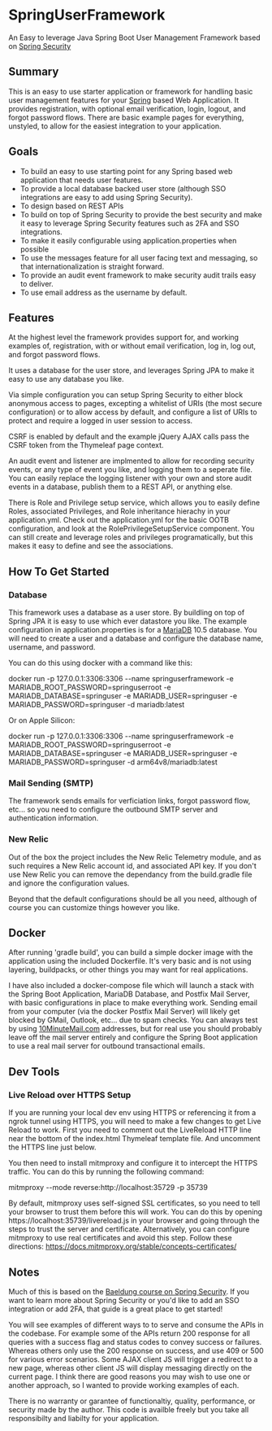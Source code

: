 # SpringUserFramework
An Easy to leverage Java Spring Boot User Management Framework based on [Spring Security](https://spring.io/projects/spring-security)

## Summary
This is an easy to use starter application or framework for handling basic user management features for your [Spring](https://spring.io/) based Web Application.  It provides registration, with optional email verification, login, logout, and forgot password flows.  There are basic example pages for everything, unstyled, to allow for the easiest integration to your application.

## Goals
- To build an easy to use starting point for any Spring based web application that needs user features.
- To provide a local database backed user store (although SSO integrations are easy to add using Spring Security).
- To design based on REST APIs
- To build on top of Spring Security to provide the best security and make it easy to leverage Spring Security features such as 2FA and SSO integrations.
- To make it easily configurable using application.properties when possible
- To use the messages feature for all user facing text and messaging, so that internationalization is straight forward.
- To provide an audit event framework to make security audit trails easy to deliver.
- To use email address as the username by default.

## Features
At the highest level the framework provides support for, and working examples of, registration, with or without email verification, log in, log out, and forgot password flows.

It uses a database for the user store, and leverages Spring JPA to make it easy to use any database you like.

Via simple configuration you can setup Spring Security to either block anonymous access to pages, excepting a whitelist of URIs (the most secure configuration) or to allow access by default, and configure a list of URIs to protect and require a logged in user session to access.

CSRF is enabled by default and the example jQuery AJAX calls pass the CSRF token from the Thymeleaf page context.

An audit event and listener are implmented to allow for recording security events, or any type of event you like, and logging them to a seperate file. You can easily replace the logging listener with your own and store audit events in a database, publish them to a REST API, or anything else.

There is Role and Privilege setup service, which allows you to easily define Roles, associated Privileges, and Role inheritance hierachy in your application.yml. Check out the application.yml for the basic OOTB configuration, and look at the RolePrivilegeSetupService component.  You can still create and leverage roles and privileges programatically, but this makes it easy to define and see the associations.


## How To Get Started

### Database
This framework uses a database as a user store. By buildling on top of Spring JPA it is easy to use which ever datastore you like. The example configuration in application.properties is for a [MariaDB](https://mariadb.com) 10.5 database. You will need to create a user and a database and configure the database name, username, and password.

You can do this using docker with a command like this:

docker run -p 127.0.0.1:3306:3306 --name springuserframework -e MARIADB_ROOT_PASSWORD=springuserroot -e MARIADB_DATABASE=springuser -e MARIADB_USER=springuser -e MARIADB_PASSWORD=springuser -d mariadb:latest

Or on Apple Silicon:

docker run -p 127.0.0.1:3306:3306 --name springuserframework -e MARIADB_ROOT_PASSWORD=springuserroot -e MARIADB_DATABASE=springuser -e MARIADB_USER=springuser -e MARIADB_PASSWORD=springuser -d arm64v8/mariadb:latest


### Mail Sending (SMTP)
The framework sends emails for verficiation links, forgot password flow, etc... so you need to configure the outbound SMTP server and authentication information.

### New Relic
Out of the box the project includes the New Relic Telemetry module, and as such requires a New Relic account id, and associated API key.  If you don't use New Relic you can remove the dependancy from the build.gradle file and ignore the configuration values.

Beyond that the default configurations should be all you need, although of course you can customize things however you like.

## Docker

After running 'gradle build', you can build a simple docker image with the application using the included Dockerfile.  It's very basic and is not using layering, buildpacks, or other things you may want for real applications.

I have also included a docker-compose file which will launch a stack with the Spring Boot Application, MariaDB Database, and Postfix Mail Server, with basic configurations in place to make everything work.  Sending email from your computer (via the docker Postfix Mail Server) will likely get blocked by GMail, Outlook, etc... due to spam checks.  You can always test by using [10MinuteMail.com](https://10MinuteMail.com) addresses, but for real use you should probably leave off the mail server entirely and configure the Spring Boot application to use a real mail server for outbound transactional emails.


## Dev Tools
### Live Reload over HTTPS Setup
If you are running your local dev env using HTTPS or referencing it from a ngrok tunnel using HTTPS, you will need to make a few changes to get Live Reload to work. First you need to comment out the LiveReload HTTP line near the bottom of the index.html Thymeleaf template file.  And uncomment the HTTPS line just below.

You then need to install mitmproxy and configure it to intercept the HTTPS traffic.  You can do this by running the following command:

mitmproxy --mode reverse:http://localhost:35729 -p 35739

By default, mitmproxy uses self-signed SSL certificates, so you need to tell your browser to trust them before this will work. You can do this by opening https://localhost:35739/livereload.js in your browser and going through the steps to trust the server and certificate. Alternatively, you can configure mitmproxy to use real certificates and avoid this step. Follow these directions: https://docs.mitmproxy.org/stable/concepts-certificates/

## Notes
Much of this is based on the [Baeldung course on Spring Security](https://www.baeldung.com/learn-spring-security-course).  If you want to learn more about Spring Security or you'd like to add an SSO integration or add 2FA, that guide is a great place to get started!

You will see examples of different ways to to serve and consume the APIs in the codebase. For example some of the APIs return 200 response for all queries with a success flag and status codes to convey success or failures. Whereas others only use the 200 response on success, and use 409 or 500 for various error scenarios.  Some AJAX client JS will trigger a redirect to a new page, whereas other client JS will display messaging directly on the current page.  I think there are good reasons you may wish to use one or another approach, so I wanted to provide working examples of each.

There is no warranty or garantee of functionaltiy, quality, performance, or security made by the author.  This code is availble freely but you take all responsibilty and liabilty for your application.
